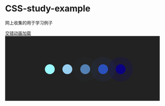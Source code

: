 # CSS-study-example
网上收集的用于学习例子

[交错动画加载](https://github.com/WeiTao96/CSS-study-example/tree/master/%E4%BA%A4%E9%94%99%E5%8A%A8%E7%94%BB%E5%8A%A0%E8%BD%BD)          
![交错动画](https://github.com/WeiTao96/MarkDownPhotos/raw/master/CSS-study-example/%E4%BA%A4%E9%94%99%E5%8A%A8%E7%94%BB%E5%8A%A0%E8%BD%BD.gif)